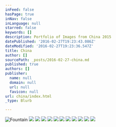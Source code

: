```yaml
---
inFeed: false
hasPage: true
inNav: false
inLanguage: null
starred: false
keywords: []
description: Portfolio of Images from China 2015
datePublished: '2016-02-27T19:23:43.086Z'
dateModified: '2016-02-27T19:23:36.547Z'
title: China
author: []
sourcePath: _posts/2016-02-27-china.md
published: true
authors: []
publisher:
  name: null
  domain: null
  url: null
  favicon: null
url: china/index.html
_type: Blurb

---
```

![Fountain](https://s3-us-west-2.amazonaws.com/the-grid-img/p/a2294ebf32776b808f6bbfb74d7b8ca616ff2a6a.jpg)
![](https://s3-us-west-2.amazonaws.com/the-grid-img/p/1adf49a033aece99cc9f8ba4f0f2c6dbec63b6d0.jpg)
![](https://s3-us-west-2.amazonaws.com/the-grid-img/p/ca9ab0ac94c3ceed60269a217d4ee9617c5aceee.jpg)
![](https://s3-us-west-2.amazonaws.com/the-grid-img/p/9dbb1a5ad8b534f5cdc0e200f4e89be678acb0cc.jpg)
![](https://s3-us-west-2.amazonaws.com/the-grid-img/p/53bcca36ba20b2a554f8e23916c7664494748403.jpg)
![](https://s3-us-west-2.amazonaws.com/the-grid-img/p/0207cf67e750c410177af298226aed1f76bfc456.jpg)
![](https://s3-us-west-2.amazonaws.com/the-grid-img/p/4fa7119861acec56443af42d1f3a153a6759cf7c.jpg)
![](https://s3-us-west-2.amazonaws.com/the-grid-img/p/b67f425ebc34ad011d7c48fb2fff386661212f7f.jpg)
![](https://s3-us-west-2.amazonaws.com/the-grid-img/p/91e2b4b11d121aeee566b4cc249d7adbc4d232f1.jpg)
![](https://s3-us-west-2.amazonaws.com/the-grid-img/p/be3fa5a5d7497eece08153bed46ff686bc25032a.jpg)
![](https://s3-us-west-2.amazonaws.com/the-grid-img/p/528b1eb3637272224e532b5244a544b19816b83b.jpg)
![](https://the-grid-user-content.s3-us-west-2.amazonaws.com/10abaa99-20c1-4de1-b5c2-b0a3d4054b6f.jpg)